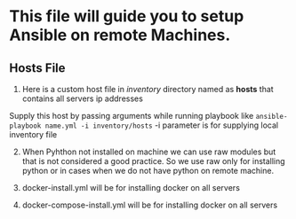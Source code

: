 # This file will guide you to setup Ansible on remote Machines.

## Hosts File

1. Here is a custom host file in *inventory* directory named as **hosts** that contains all servers ip addresses

Supply this host by passing arguments while running playbook like
 ` ansible-playbook name.yml -i inventory/hosts ` 
-i parameter is for supplying local inventory file

2. When Pyhthon not installed on machine we can use raw modules but that is not considered a good practice. So we use raw only for installing python or in cases when we do not have python on remote machine.

3. docker-install.yml will be for installing docker on all servers

4. docker-compose-install.yml will be for installing docker on all servers